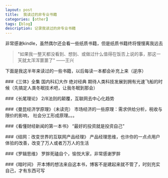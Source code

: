 ```yaml
---
layout: post
title:  我读过的非专业书籍
categories: [other]
tags: [blog]
description: 记录我读过的非专业书籍
---
```


非常感谢kindle，虽然偶尔还会看一些纸质书籍，但是纸质书籍终将慢慢离我远去

>"如果我一整天都没看到、想到、或做过什么值得在饭否上说的事，那这一天就太浑浑噩噩了"   ——王兴

下面是我这半年来读过的一些书籍，以后每读一本都会补充上来（逆序）

###《三体》全集
	国内科幻大作 绝对经典 期待人类科技发展到拥有光速飞船的时候（先搞定人类冬眠技术吧，让我冬眠到那会）

###《长尾理论》
	2/8法则的颠覆，互联网去中心化趋势

###《曼昆经济学原理》（未读完） 
	市场经济的一些原理：需求供给分析，税收与限价的影响， 社会分工形成原理。。。

###《看懂财经新闻的第一本书》
	“最好的投资就是投资自己”

###《结网：改变世界的互联网产品经理》
	产品经理思维，也许你的一点点用户体验的改善，改变了万人或者万万人的生活

###《罗辑思维》
	罗胖死磕自个，愉悦大家，非常感谢罗胖

###《暗时间》
	开本博的想法来自这本书，博客不是建起来就不管了，时刻充实自己，才有东西可写